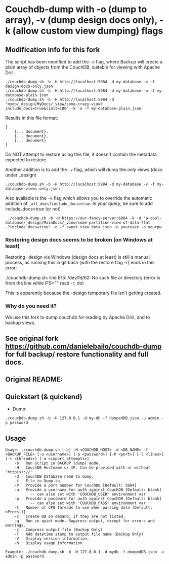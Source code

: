 Couchdb-dump with -o (dump to array), -v (dump design docs only), -k (allow custom view dumping) flags 
============

## Modification info for this fork

The script has been modified to add the `-o` flag, where Backup will create a plain array of objects from the CouchDB, suitable for viewing with Apache Drill.
```
./couchdb-dump.sh -b -H http://localhost:5984 -d my-database -v -f design-docs-only.json
./couchdb-dump.sh -b -H http://localhost:5984 -d my-database -o -f my-database-plain.json
./couchdb-dump.sh -b -H http://localhost:5984 -d "mydb/_design/MyDocs/_view/some-crazy-view?include_docs=true&limit=100" -k -o -f my-database-plain.json

```
Results in this file format:

```
[
	{... document},
	{... document},
	{... document}
]
```

Do NOT attempt to restore using this file, it doesn't contain the metadata expected to restore.

Another addition is to add the `-v` flag, which will dump the *only* views (docs under _design)
```
./couchdb-dump.sh -b -H http://localhost:5984 -d my-database -v -f my-database-views-only.json
```

Also available is the `-k` flag which allows you to override the automatic addition of `_all_docs?include_docs=true`.
In your query, be sure to add include_docs=true (or not)

```
 ./couchdb-dump.sh -b -H https://our-fancy-server:6984 -k -d "a-cool-database/_design/MainDocs/_view/some-partition-view-of-data-flat
-?include_docs=true" -o -f sweet_view_data.json -u youruser -p yourpw

```

### Restoring design docs seems to be broken (on Windows at least)
Restoring _design via Windows (design docs at least) is still a manual process, as running this in git bash (with the restore flag -r) ends in this error:

./couchdb-dump.sh: line 815: /dev/fd/62: No such file or directory
(error is from the line while IFS="" read -r; do)

This is apparently because the -design temporary file isn't getting created.

### Why do you need it?
We use this fork to dump couchdb for reading by Apache Drill, and to backup views.

## See original fork https://github.com/danielebailo/couchdb-dump for full backup/ restore functionality and full docs.
## Original README:
## Quickstart (& quickend)
* Dump:

```./couchdb-dump.sh -b -H 127.0.0.1 -d my-db -f dumpedDB.json -u admin -p password```

## Usage
```
Usage: ./couchdb-dump.sh [-b] -H <COUCHDB_HOST> -d <DB_NAME> -f <BACKUP_FILE> [-u <username>] [-p <password>] [-P <port>] [-l <lines>] [-t <threads>] [-a <import_attempts>]
	-b   Run script in BACKUP (dump) mode.
	-H   CouchDB Hostname or IP. Can be provided with or without 'http(s)://'
	-d   CouchDB Database name to dump.
	-f   File to Dump-to.
	-P   Provide a port number for CouchDB [Default: 5984]
	-u   Provide a username for auth against CouchDB [Default: blank]
	       -- can also set with 'COUCHDB_USER' environment var
	-p   Provide a password for auth against CouchDB [Default: blank]
	       -- can also set with 'COUCHDB_PASS' environment var
	-t   Number of CPU threads to use when parsing data [Default: nProcs-1]
	-c   Create DB on demand, if they are not listed.
	-q   Run in quiet mode. Suppress output, except for errors and warnings.
	-z   Compress output file (Backup Only)
	-T   Add datetime stamp to output file name (Backup Only)
	-V   Display version information.
	-h   Display usage information.

Example: ./couchdb-dump.sh -b -H 127.0.0.1 -d mydb -f dumpedDB.json -u admin -p password
```

